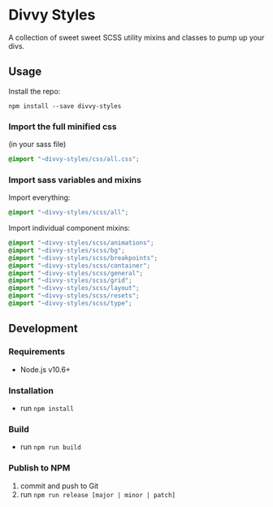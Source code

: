 
# Divvy Styles

A collection of sweet sweet SCSS utility mixins and classes to pump up your divs.

## Usage

Install the repo:

`npm install --save divvy-styles`

### Import the full minified css

(in your sass file)

```scss
@import "~divvy-styles/css/all.css";
```

### Import sass variables and mixins

Import everything:

```scss
@import "~divvy-styles/scss/all";
```

Import individual component mixins:

```scss
@import "~divvy-styles/scss/animations";
@import "~divvy-styles/scss/bg";
@import "~divvy-styles/scss/breakpoints";
@import "~divvy-styles/scss/container";
@import "~divvy-styles/scss/general";
@import "~divvy-styles/scss/grid";
@import "~divvy-styles/scss/layout";
@import "~divvy-styles/scss/resets";
@import "~divvy-styles/scss/type";
```

## Development

### Requirements

- Node.js v10.6+

### Installation

- run `npm install`

### Build

- run `npm run build`

### Publish to NPM

1. commit and push to Git
1. run `npm run release [major | minor | patch]`
